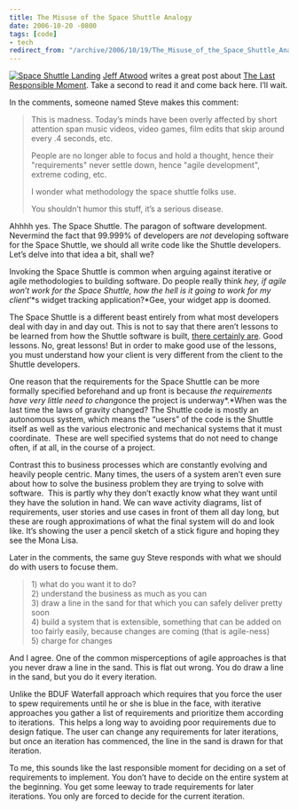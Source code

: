 ```yaml
---
title: The Misuse of the Space Shuttle Analogy
date: 2006-10-20 -0800
tags: [code]
- tech
redirect_from: "/archive/2006/10/19/The_Misuse_of_the_Space_Shuttle_Analogy.aspx/"
---
```


[![Space Shuttle
Landing](https://haacked.com/images/haacked_com/WindowsLiveWriter/TheMisuseoftheSpaceShuttleAnalogy_C0E0/spaceshuttlelanding1_thumb2.jpg)](https://haacked.com/images/haacked_com/WindowsLiveWriter/TheMisuseoftheSpaceShuttleAnalogy_C0E0/spaceshuttlelanding14.jpg)
[Jeff
Atwood](https://haacked.com/images/haacked_com/WindowsLiveWriter/TheMisuseoftheSpaceShuttleAnalogy_C0E0/spaceshuttlelanding13.jpg "Jeff Atwood")
writes a great post about [The Last Responsible
Moment](http://www.codinghorror.com/blog/archives/000705.html "How to delay commitments").
Take a second to read it and come back here. I’ll wait.

In the comments, someone named Steve makes this comment:

> This is madness. Today’s minds have been overly affected by short
> attention span music videos, video games, film edits that skip around
> every .4 seconds, etc.
>
> People are no longer able to focus and hold a thought, hence their
> "requirements" never settle down, hence "agile development", extreme
> coding, etc.
>
> I wonder what methodology the space shuttle folks use.
>
> You shouldn’t humor this stuff, it’s a serious disease.

Ahhhh yes. The Space Shuttle. The paragon of software development.
Nevermind the fact that 99.999% of developers are *not* developing
software for the Space Shuttle, we should all write code like the
Shuttle developers. Let’s delve into that idea a bit, shall we?

Invoking the Space Shuttle is common when arguing against iterative or
agile methodologies to building software. Do people really think *hey,
if agile won*’*t work for the Space Shuttle, how the hell is it going to
work for my client*’*s widget tracking application?*Gee, your widget app
is doomed.

The Space Shuttle is a different beast entirely from what most
developers deal with day in and day out. This is not to say that there
aren’t lessons to be learned from how the Shuttle software is built,
[there certainly
are](http://www.fastcompany.com/online/06/writestuff.html "They Write the Right Stuff").
Good lessons. No, great lessons! But in order to make good use of the
lessons, you must understand how your client is very different from the
client to the Shuttle developers.

One reason that the requirements for the Space Shuttle can be more
formally specified beforehand and up front is because *the requirements
have very little need to chang*once the project is underway*.*When was
the last time the laws of gravity changed? The Shuttle code is mostly an
autonomous system, which means the “users” of the code is the Shuttle
itself as well as the various electronic and mechanical systems that it
must coordinate.  These are well specified systems that do not need to
change often, if at all, in the course of a project.

Contrast this to business processes which are constantly evolving and
heavily people centric. Many times, the users of a system aren’t even
sure about how to solve the business problem they are trying to solve
with software.  This is partly why they don’t exactly know what they
want until they have the solution in hand. We can wave activity
diagrams, list of requirements, user stories and use cases in front of
them all day long, but these are rough approximations of what the final
system will do and look like. It’s showing the user a pencil sketch of a
stick figure and hoping they see the Mona Lisa.

Later in the comments, the same guy Steve responds with what we should
do with users to focuse them.

> ​1) what do you want it to do?\
> 2) understand the business as much as you can\
> 3) draw a line in the sand for that which you can safely deliver
> pretty soon\
> 4) build a system that is extensible, something that can be added on
> too fairly easily, because changes are coming (that is agile-ness)\
> 5) charge for changes

And I agree. One of the common misperceptions of agile approaches is
that you never draw a line in the sand. This is flat out wrong. You do
draw a line in the sand, but you do it every iteration.

Unlike the BDUF Waterfall approach which requires that you force the
user to spew requirements until he or she is blue in the face, with
iterative approaches you gather a list of requirements and prioritize
them according to iterations.  This helps a long way to avoiding poor
requirements due to design fatique. The user can change any requirements
for later iterations, but once an iteration has commenced, the line in
the sand is drawn for that iteration.

To me, this sounds like the last responsible moment for deciding on a
set of requirements to implement. You don’t have to decide on the entire
system at the beginning. You get some leeway to trade requirements for
later iterations. You only are forced to decide for the current
iteration.

 

